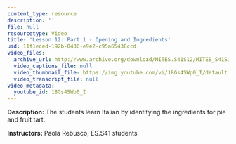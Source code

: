 ```yaml
---
content_type: resource
description: ''
file: null
resourcetype: Video
title: 'Lesson 12: Part 1 - Opening and Ingredients'
uid: 11f1eced-192b-0430-e9e2-c95a65438ccd
video_files:
  archive_url: http://www.archive.org/download/MITES.S41S12/MITES_S41S12_Lesson12_Part1_300k.mp4
  video_captions_file: null
  video_thumbnail_file: https://img.youtube.com/vi/18Gs4SWp0_I/default.jpg
  video_transcript_file: null
video_metadata:
  youtube_id: 18Gs4SWp0_I
---
```


**Description:** The students learn Italian by identifying the ingredients for pie and fruit tart.

**Instructors:** Paola Rebusco, ES.S41 students